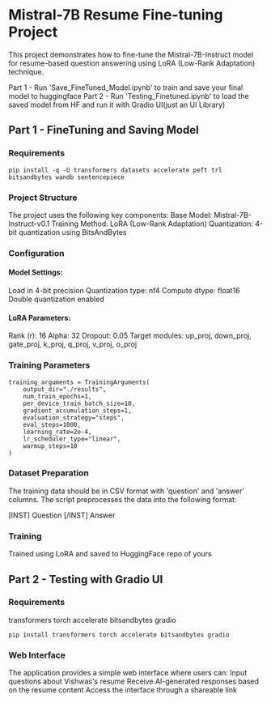 # Mistral-7B Resume Fine-tuning Project

This project demonstrates how to fine-tune the Mistral-7B-Instruct model for resume-based question answering using LoRA (Low-Rank Adaptation) technique.

Part 1 - Run 'Save_FineTuned_Model.ipynb' to train and save your final model to huggingface
Part 2 - Run 'Testing_Finetuned.ipynb' to load the saved model from HF and run it with Gradio UI(just an UI Library)

## Part 1 - FineTuning and Saving Model 

### Requirements
```
pip install -q -U transformers datasets accelerate peft trl bitsandbytes wandb sentencepiece
```
###  Project Structure
The project uses the following key components:
Base Model: Mistral-7B-Instruct-v0.1
Training Method: LoRA (Low-Rank Adaptation)
Quantization: 4-bit quantization using BitsAndBytes
###  Configuration
####  Model Settings:
Load in 4-bit precision
Quantization type: nf4
Compute dtype: float16
Double quantization enabled
####  LoRA Parameters:
Rank (r): 16
Alpha: 32
Dropout: 0.05
Target modules: up_proj, down_proj, gate_proj, k_proj, q_proj, v_proj, o_proj
###  Training Parameters
```
training_arguments = TrainingArguments(
    output_dir="./results",
    num_train_epochs=1,
    per_device_train_batch_size=10,
    gradient_accumulation_steps=1,
    evaluation_strategy="steps",
    eval_steps=1000,
    learning_rate=2e-4,
    lr_scheduler_type="linear",
    warmup_steps=10
)
```
###  Dataset Preparation
The training data should be in CSV format with 'question' and 'answer' columns. The script preprocesses the data into the following format:

[INST] Question [/INST]
Answer

### Training 

Trained using LoRA and saved to HuggingFace repo of yours


## Part 2 - Testing with Gradio UI 

### Requirements
transformers
torch
accelerate
bitsandbytes
gradio
```
pip install transformers torch accelerate bitsandbytes gradio
```

### Web Interface
The application provides a simple web interface where users can:
Input questions about Vishwas's resume
Receive AI-generated responses based on the resume content
Access the interface through a shareable link

